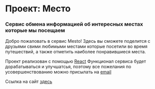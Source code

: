 # Проект: Место

### Сервис обмена информацией об интересных местах которые мы посещаем

 Добро пожаловать в сервис Mesto! Здесь вы сможете поделится с друзьями свими любимыми местами которые посетили во время путешествий, а также отметить наиболее понравившиеся места.

 Проект реализован с помощью [React](https://reactjs.org/)
 Функционал сервиса будет дорабатываться и улучшатсья, поэтому все пожелания по усовершенствованию можно присылать на [email](mailto:makc.anisimov@gmail.com)

Ссылка на сайт [здесь](https://makc-anisimov.github.io/mesto-react/index.html)